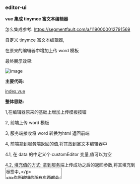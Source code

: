 
### editor-ui

**vue 集成 tinymce 富文本编辑器**


怎么集成参考: https://segmentfault.com/a/1190000012791569


自定义 tinymce 富文本编辑器,

在原来的编辑器中增加上传 word 模板

最终展示效果:

![image](https://github.com/haoxiaoyong1014/editor-service/raw/master/src/main/java/com/liumapp/demo/docker/editor/image/editor.gif)

**主要代码:**

<a href="https://github.com/haoxiaoyong1014/editor-ui/blob/master/src/views/index.vue">index.vue</a>

**整体思路:**

1,在编辑器原来的基础上增加上传模板按钮

2, 前端上传 word 模板

3, 服务端接收将 word 转换为html 返回前端

4, 前端拿到服务端返回的值,将其放到富文本编辑器中

4.1, 在 data 的中定义个 customEditor 变量,值可以为空

4.2, 填充值的方式: 拿到服务端上传成功之后的返回参数,将其填充到<textarea>标签中,

你所编辑的所有东西都会呈现在这个标签中,所有富文本编辑器千篇一律


```
<textarea  class='tinymce-textarea' id="tinymceEditer" style="height: 800px"></textarea>

```


```
   this.customEditor=res.content;
      console.log('haoxy'+this.customEditor)
      tinymce.get('tinymceEditer').setContent(this.customEditor);
```

5, 前端点击submit,服务端将其转换成 pdf文件

服务端代码: <a href="https://github.com/haoxiaoyong1014/editor-service">editor-service</a>


#### 放到项目中遇到的问题修复

* 问题描述1: 

当上传模板之后点击浏览器刷新编辑框中的内容会变为之前上传的内容

* 解决方法:
```html

 if (localStorage.editorContent) {
                tinymce.get('tinymceEditer').setContent(localStorage.editorContent);
              }
              
```
将这段代码注释掉即可,因为编辑器会自动的将内容保存到本地,当你去点击浏览器刷新的时候他会去本地取出并赋值到编辑框中

* 问题描述2:

当你在编辑框中进行编辑的时候tinymce编辑器监听了键盘按下的事件,但是键盘按下的前一个字符没有保存,例如:

你在编辑框中输入4个字符 `aaaa` 你再点击submit生成pdf文件,但是 pdf文件中就只有3个字符`aaa`

* 解决方法:

因为编辑器只监听了`keydown`事件,并没有去监听`keyup`事件
所以加上如下代码即可

```html
editor.on('keyup', function (e) {
              localStorage.editorContent = tinymce.get('tinymceEditer').getContent();
              vm.editorModel.content = tinymce.get('tinymceEditer').getContent();
            });

``` 

* 问题描述3:

当点击submit 生成pdf文件时,生成的 pdf 文件样式改变了

* 解决方法:

这是因为将 word 文档转换成 html 的时候自动的加上了这段样式

`<div style="width: 595.0pt; margin: 72.0pt 90.0pt 72.0pt 90.0pt;"></div>`

解决方法可以在前端解决也可以在后端去解决,这里我选择了在后端解决

后端在返回给前端html 的时候,在返回的内容上加上

`respInfo.setContent("<div style=\"width: 595.0pt; margin: -72.0pt -90.0pt -72.0pt -90.0pt !important;\">"+content+"</div>")`

**更详细内容见博客:** https://blog.csdn.net/haoxiaoyong1014/article/details/82683428


